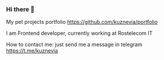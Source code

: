 ### Hi there 👋

My pet projects portfolio https://github.com/kuznevia/portfolio

I am Frontend developer, currently working at Rostelecom IT

How to contact me: just send me a message in telegram https://t.me/kuznevia

<!--
**kuznevia/kuznevia** is a ✨ _special_ ✨ repository because its `README.md` (this file) appears on your GitHub profile.

Here are some ideas to get you started:

- 🔭 I’m currently working on ...
- 🌱 I’m currently learning ...
- 👯 I’m looking to collaborate on ...
- 🤔 I’m looking for help with ...
- 💬 Ask me about ...
- 📫 How to reach me: ...
- 😄 Pronouns: ...
- ⚡ Fun fact: ...
-->
